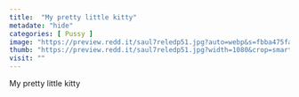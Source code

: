 ```yaml
---
title:  "My pretty little kitty"
metadate: "hide"
categories: [ Pussy ]
image: "https://preview.redd.it/saul7reledp51.jpg?auto=webp&s=fbba475fa1443663e34ab97487445487e55a1721"
thumb: "https://preview.redd.it/saul7reledp51.jpg?width=1080&crop=smart&auto=webp&s=ad78b30bf319b2aea824771f7c7ae9d2d2dcff60"
visit: ""
---
```

My pretty little kitty
